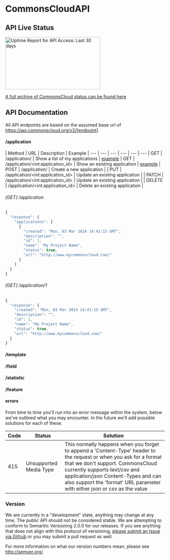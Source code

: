 # CommonsCloudAPI

## API Live Status

<a href="http://stats.pingdom.com/7np11iscqz30/1228647" target="_blank"><img src="https://share.pingdom.com/banners/dfe5964a" alt="Uptime Report for API Access: Last 30 days" title="Uptime Report for API Access: Last 30 days" width="300" height="165" /></a>

<a href="http://stats.pingdom.com/7np11iscqz30/1228647" target="_blank">A full archive of CommonsCloud status can be found here</a>

## API Documentation

All API endpoints are based on the assumed base url of https://api.commonscloud.org/v2/[endpoint]

#### /application

| Method | URL | Description | Example
| --- | --- | --- | --- | --- | ---
| GET | /application/ | Show a list of my applications | [example](#get-application)
| GET | /application/&lt;int:application_id&gt; | Show an existing application | [example](#get-application1)
| POST | /application/ | Create a new application |
| PUT | /application/&lt;int:application_id&gt; | Update an existing application |
| PATCH | /application/&lt;int:application_id&gt; | Update an existing application |
| DELETE | /application/&lt;int:application_id&gt; | Delete an existing application | 


###### [GET] /application
```javascript
{
  "response": {
    "applications": [
      {
        "created": "Mon, 03 Mar 2014 14:41:15 GMT",
        "description": "",
        "id": 1,
        "name": "My Project Name",
        "status": true,
        "url": "http://www.mycommonscloud.com/"
      }
    ]
  }
}
```

###### [GET] /application/1
```javascript
{
  "response": {
    "created": "Mon, 03 Mar 2014 14:41:15 GMT",
    "description": "",
    "id": 1,
    "name": "My Project Name",
    "status": true,
    "url": "http://www.mycommonscloud.com/"
  }
}
```


#### /template

#### /field

#### /statistic

#### /feature

#### errors

From time to time you'll run into an error message within the system, below we've outlined what you may encounter. In the future we'll add possible solutions for each of these.

| Code | Status | Solution
| --- | --- | ---
| 415 | Unsupported Media Type | This normally happens when you forget to append a 'Content-Type' header to the request or when you ask for a format that we don't support. CommonsCloud currently supports text/csv and application/json Content-Types and can also support the 'format' URL parameter with either json or csv as the value

### Version

We are currently in a "development" state, anything may change at any time. The public API should not be considered stable. We are attempting to conform to Semantic Versioning 2.0.0 for our releases. If you see anything that does not align with this protocol of versioning, [please submit an Issue via Github](https://github.com/CommonsCloud/CommonsCloudAPI/issues) or you may submit a pull request as well.

For more information on what our version numbers mean, please see http://semver.org/
